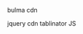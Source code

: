 bulma cdn
<link rel="stylesheet" href="https://cdn.jsdelivr.net/npm/bulma@0.9.1/css/bulma.min.css">
jquery cdn
<script src="https://code.jquery.com/jquery-3.6.0.min.js" integrity="sha256-/xUj+3OJU5yExlq6GSYGSHk7tPXikynS7ogEvDej/m4=" crossorigin="anonymous"></script>
tablinator JS
<script src="tablinator/tablinator.js"></script>
